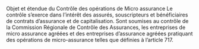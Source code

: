 Objet et étendue du Contrôle des opérations de Micro assurance
Le contrôle s’exerce dans l’intérêt des assurés, souscripteurs et bénéficiaires de contrats d’assurance et de capitalisation.
Sont soumises au contrôle de la Commission Régionale de Contrôle des Assurances, les entreprises de micro assurance agréées et des entreprises d’assurance agréées pratiquant des opérations de micro-assurance telles que définies à l’article 717.
